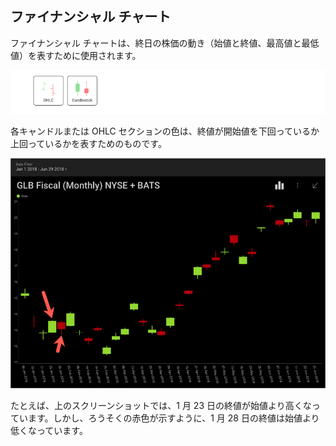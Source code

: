 ## ファイナンシャル チャート

ファイナンシャル チャートは、終日の株価の動き（始値と終値、最高値と最低値）を表すために使用されます。

<img src="images/financial-charts.png" alt="Financial Charts types" width="800"/>

各キャンドルまたは OHLC セクションの色は、終値が開始値を下回っているか上回っているかを表すためのものです。

<img src="images/financial-charts-sample.png" alt="Financial Charts Sample visualization" width="800"/>

たとえば、上のスクリーンショットでは、1 月 23 日の終値が始値より高くなっています。しかし、ろうそくの赤色が示すように、1 月 28 日の終値は始値より低くなっています。
